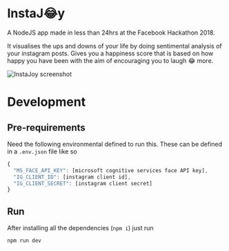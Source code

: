 # InstaJ😂y

A NodeJS app made in less than 24hrs at the Facebook Hackathon 2018.

It visualises the ups and downs of your life by doing sentimental analysis of your instagram posts.
Gives you a happiness score that is based on how happy you have been with the aim of encouraging you to laugh 😂 more.

![InstaJoy screenshot](github/screenshot)

# Development

## Pre-requirements
Need the following environmental defined to run this. These can be defined in a `.env.json` file like so
```js
{
  "MS_FACE_API_KEY": [microsoft cognitive services face API key],
  "IG_CLIENT_ID": [instagram client id],
  "IG_CLIENT_SECRET": [instagram client secret]
}
```
## Run
After installing all the dependencies (`npm i`) just run
```sh
npm run dev
```